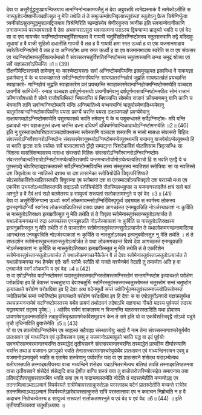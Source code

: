 

  
देवा वा असुरैर्युद्धमुपप्रायन्विजयाय तानग्निर्नान्वकामयतैतुं तं देवा अब्रुवन्नपि त्वमेह्यस्माकं वै त्वमेकोऽसीति स नास्तुतोऽन्वेष्यामीत्यब्रवीत्सुत नु मेति तथेति तं ते समुत्क्रम्योपनिवृत्यास्तुवंस्तां स्तुतोऽनु प्रैत्स त्रिश्रेणिर्भूत्वा त्र्यनीकोऽसुरान्युद्धमुपप्रायद्विजयाय त्रिश्रेणिरिति च्छन्दांस्येव श्रेणीरकुरुत त्र्यनीक इति सवनान्येवानीकानि तनासम्भाव्यं पराभावयत्ततो वै देवा अभवन्पराऽसुरा भवत्यात्मना पराऽस्य द्विषन्पाप्मा भ्रातृव्यो भवति य एवं वेद सा वा एषा गायत्र्येव यदग्निष्टोमश्चतुर्विंशत्यक्षरा वै गायत्री चतुर्विंशतिरग्निष्टोमस्य स्तुतशस्त्राणि तद्वै यदिदाहुः सुधायां ह वै वाजी सुहितो दधातीति गायत्री वै तन्न ह वै गायत्री क्षमा रमत ऊर्ध्वा ह वा एषा यजमानमादाय स्वरेतीत्यग्निष्टोमो वै तन्न ह वा अग्निष्टोमः क्षमा रमत ऊर्ध्वो ह वा एष यजमानमादाय स्वरेति स वा एष संवत्सर एव यदग्निष्टोमश्चतुर्विंशत्यर्धमासो वै संवत्सरश्चतुर्विंशतिरग्निष्टोमस्य स्तुतशस्त्राणि तन्था समुद्रं श्रोत्र्या एवं सर्वे यज्ञक्रतवोऽपियन्ति ॥1॥ (39)  
दीक्षणीयेष्टिस्तायते तामेवानु याः काश्चेष्टायस्ताः सर्वा अग्निष्टोममपियन्ति इळामुपह्वयत इळाविधा वै पाकयज्ञा इळामेवानु ये के च पाकयज्ञास्ते सर्वेऽग्निष्टोममपियन्ति सायम्प्रातरग्निहोत्रं जुह्वति सायम्प्रातर्व्रतं प्रयच्छन्ति स्वाहाकारे- णाग्निहोत्रं जुह्वति स्वाहाकारेण व्रतं प्रयच्छन्ति स्वाहाकारमेवान्वग्निहोत्रमग्निष्टोममप्येति पञ्चदश प्रायणीये सामिधेनी- रन्वाह पञ्चदश दर्शपूर्णमासयोः प्रायणीयमेवानु दर्शपूर्णमासावग्निष्टोममपीतः सोमं राजानं क्रीणन्त्यौषधयो वै सोमो राजौषधिभिस्तं भिषज्यन्ति यं भिषज्यन्ति सोममेव राजानं क्रीयमाणमनु यानि कानि च भेषजानि तानि सर्वाण्यग्निष्टोममपि यन्ति अग्निमातिथ्ये मन्थन्त्यग्निं चातुर्मास्येष्वातिथ्यमेवानु चातुर्मास्यान्यग्निष्टोममपियन्ति पयसा प्रवर्ग्ये चरन्ति पयसा दाक्षायणयज्ञे प्रवर्ग्यमेवानु दाक्षायणयज्ञोऽग्निष्टोममप्येति पशुरुपवसथे भवति तमेवानु ये के च पशुबन्धास्ते सर्वेऽग्निष्टोम- मपि यन्ति इळादधो नाम यज्ञक्रतुस्तं दध्ना चरन्ति दध्ना दधिघर्मे दधिघर्ममेवान्विळादाधोऽग्निष्टोममप्येति ॥2॥ (40)  
इति नु पुरस्तादथोपरिष्टात्पञ्चदशोक्थ्यस्य स्तोस्त्राणि पञ्चदश शस्त्राणि स मासो मासधा संवत्सरो विहितः संवत्सरोऽग्निर्वैश्वानरोऽग्निष्टोमः संवत्सरमेवानूक्थ्योऽग्निष्टोममप्येत्युक्थ्यमपि यन्तमनु वाजपेयोऽप्येत्युक्थ्यो हि स भवति द्वादश रात्रेः पर्यायाः सर्वे पञ्चदशास्ते द्वौद्वौ सम्पद्यन्त त्रिंशदेकविंशं षोळशिसाम त्रिवृत्सन्धिः सा त्रिंशत्स मासत्रिंशन्मासस्य मासधा संवत्सरो विहितः संवत्सरोऽग्निर्वैश्वानरोऽग्निरग्निष्टोमः संवत्सरमेवान्वतिरात्रोऽग्निष्टोममप्येत्यतिरात्रमपि यन्तमन्वप्तोर्यामोऽप्येत्यत्यतिरात्रो हि स भवति एतद्वै ये च पुरस्ताद्ये चोपरिष्टाद्यज्ञक्रतवस्ते सर्वेऽग्निष्टोममपियन्ति तस्य संस्तुतस्य नवतिशतं स्तोत्रियाः सा या नवतिस्ते दश त्रिवृतोऽथ या नवतिस्ते दशाथ या दश तासामेका स्तोत्रियोदेति त्रिवृत्परिशिष्यते सोऽसावेकविंशोध्याहितस्तपति विषुवान्वा एष स्तोमानां दश वा एतस्मादर्वाञ्चस्त्रिवृतो दश पराञ्चो मध्य एष एकविंश उभयतोऽध्याहितस्तपति तद्याऽसौ स्तोत्रियोदेति सैतस्मिन्नध्यूह्ळा स यजमानस्तदतैतं क्षत्रं सहो बलं अश्नुते ह वै दैवं क्षत्रं सहो बलमेतस्य ह सायुज्यं सरूपतां सलोकतामश्नुते य एवं वेद ॥3॥ (41)  
देवा वा असुरैर्विजिग्याना ऊर्ध्वाः स्वर्गं लोकमायन्त्सोऽग्निर्दिविस्पृगूर्ध्व उदश्रयत स स्वर्गस्य लोकस्य द्वारमवृणोदग्निर्वै स्वर्गस्य लोकस्याधिपतिस्तं वसवः प्रथमा आगच्छंस्त एनमब्रुवन्निति नोऽर्जस्याकाशं नः कुर्विति स नास्तुतोऽतिस्रक्ष्य इत्यब्रवीत्सुत नु मेति तथेति तं ते त्रिवृता स्तोमेनास्तुवंस्तान्स्तुतोऽत्यार्जत ते यथालोकमगच्छन्तं रुद्रा आगच्छंस्त एनमब्रुवन्नति नोऽर्जस्याकाशं नः कुर्विति स नास्तुतोऽतिस्रक्षस्य इत्यनुब्रवीत्स्तुत नु मेति तथेति तं ते पञ्चदशेन स्तोमेनास्तुवंस्तान्त्सुतोऽत्यार्जत ते यथालोकमगच्छन्तमादित्या आगच्छंस्त एनमब्रुवन्निति नोऽर्जस्याकाशं नः कुर्विति स नास्तुतोऽस्रक्ष्य इत्यनुबवीत्स्तुत नु मेति तथेति । तं ते सप्तदशेन स्तोमेनास्तुवन्त्स्तान्स्तुतोऽर्त्यार्जत ते यथा लोकमगच्छन्तं विश्वे देवा आगच्छस्तं एनमब्रुवन्नति नोऽर्जस्याकाशं नः कुर्विति स नास्तुतोऽतिस्रक्ष्य इत्यब्रवीत्स्तुत नु मेति तथेति तं ते एकविंशेन स्तोमेनास्तुवंस्तान्स्तुतोऽत्यार्जत ते यथालोकमगच्छनैकैकेन वै तं देवाः स्तोमेनास्तुवंस्तान्न्स्तुतोऽत्यार्जत ते यथालोकमगच्छ नथ हैनमेष एतैः सर्वैः स्तोमैः स्तौति यो यजते यश्चैनमेवं वेदाती तु तमार्जता अति ह वा एनमार्जते स्वर्गं लोकमभि य एवं वेद ॥4॥ (42)  
स वा एषोऽग्निरेव यदग्निष्टोमस्तं यदास्तुवंस्तस्मादग्निस्तोमस्तमग्निस्तोमं सन्तमग्निष्टोम इत्याचक्षते परोक्षेण परोक्षप्रिया इव हि देवास्तं यच्चतुष्टया देवाश्चतुर्भिः स्तोमैरस्तुवंस्तस्माच्चतुस्तोमस्तं चतुस्तोमं सन्तं चतुष्टोम इत्याचक्षते परोक्षेण परोक्षप्रिया इव हि देवाः अथ यदेनमूर्ध्वे सन्तं ज्योतिर्भूतमस्तुवंस्तस्माज्ज्योतिस्तोमस्तं ज्योतिस्तोमं सन्तं ज्योतिष्टोम इत्याचक्षते परोक्षेण परोक्षप्रिया इव हि देवाः स वा एषोऽपुर्वोऽनपरो यज्ञक्रतुर्यथा रथचक्रमनन्तमेवं यदग्निष्टोमस्तस्य यथैव प्रायणं तथोदयनं तदेषाऽभि यज्ञगाथा गीयते यदस्य पुर्वमपरं तदस्य यद्वास्यापरं तद्वस्य पूर्वम्् । अहेरिव सर्पणं शाकलस्य न विजानन्ति यतरत्पररस्तादिति यथा ह्येवास्य प्रायणमेवमुदयनमसदिति तदाहुर्यत्त्रिवृत्प्रायणमेकविंशमुदयनं केन ते समे इति यो वा एकविंशस्त्रिवृद्वै सोऽथो यदुभे तृचौ तृचिनाविति ब्रुयात्तेनेति ॥5॥ (43)  
यो वा एष तपत्येषोऽग्निष्टोमेन एष साह्नस्तं सहैवाह्ना संस्थापयेयुः साह्नो वै नाम तेना संवत्सरमाणाश्चरेयुर्यथैव प्रातःसवन एवं माध्यन्दिन एवं तृतीयसवन एवमु ह यजमानोऽप्रमायुको भवति यद्ध वा इदं पूर्वयोः सवनयोरसन्त्वरमाणाश्चरन्ति तस्माद्धेदं तृतीयसवने संवत्सरमाणाश्चरन्ति तस्माद्धेतं प्रत्यञ्चि दीर्घारण्यानि भवन्ति तथा ह यजमानः प्रमायुको भवति तेनासन्त्वरमाणाश्चरेयुर्यथैव प्रातःसवन एवं माध्यन्दिनसवन एवमु ह यजमानोऽप्रमायुको भवति स एतामेव शस्त्रेणानु पर्यावर्तेत यदा वा एष प्रातःसवने शंसेदथ यदाऽभ्येत्यथ बलीयास्तपति तस्माद्बलीयस्या वाचा मध्यन्दिने शंसेदथ यदाऽभितरामेत्यथ बलिष्ठं तपति तस्माद्बलिष्ठतमया वाचा तृतीयसवने शंसेदेवं शंसेद्यदि वाच ईशीत वाग्घि शस्त्रं यया तु वाचोत्तरोत्तरिण्योत्सहेत समापनाय तया प्रतिपद्येतैतत्सुशस्ततममिव भवति सवा एष न कदाचनास्तमेति नोदेति तं यदस्तमेतीति मन्यन्तेऽह्न एव तदन्तमित्वाऽथाऽऽत्मानं विपर्यस्यते रात्रीमेवावस्तात्कुरुतेऽहः परस्तादथ यदेनं प्रातरुदेतीति मन्यन्ते रात्रेरेव तदन्तमित्वाऽथाऽऽत्मानं विपर्यस्यतेऽहरेवावस्तात्कुरुते रात्रिं परस्तात्सवा एष न कदाचन निम्रोचति न ह वै कदाचन निम्रोचत्येतस्य ह सायुज्यं सरूपतां सलोकतामश्नुते य एवं वेद य एवं वेद ॥6॥ (44) ॥ इति तृतीयपञ्चिकायां चतुर्थोऽध्यायः ॥  
